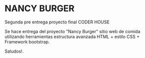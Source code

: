   # NANCY BURGER

Segunda pre entrega proyecto final CODER HOUSE

Se hace entrega del proyecto "Nancy Burger" sitio web de comida utilizando herramientas estructura avanzada HTML + estilo CSS + Framework bootstrap.

Saludos!.

